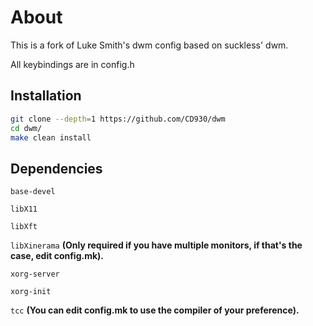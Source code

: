 # About
This is a fork of Luke Smith's dwm config based on suckless' dwm.

All keybindings are in config.h

## Installation
```sh
git clone --depth=1 https://github.com/CD930/dwm
cd dwm/
make clean install
```
## Dependencies
`base-devel`

`libX11`

`libXft`

`libXinerama` **(Only required if you have multiple monitors, if that's the case, edit config.mk).**

`xorg-server`

`xorg-init`

`tcc` **(You can edit config.mk to use the compiler of your preference).**
